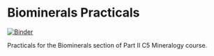 # Biominerals Practicals 

[![Binder](https://mybinder.org/badge_logo.svg)](https://mybinder.org/v2/gh/oscarbranson/binder-c5-biominerals/live)

Practicals for the Biominerals section of Part II C5 Mineralogy course.